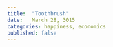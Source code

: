 ```yaml
---
title:  "Toothbrush"
date:   March 28, 3015
categories: happiness, economics 
published: false
---
```

